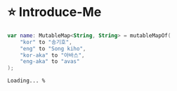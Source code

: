 # :star: Introduce-Me
```kotlin
var name: MutableMap<String, String> = mutableMapOf(
    "kor" to "송기호",
    "eng" to "Song kiho",
    "kor-aka" to "아바스",
    "eng-aka" to "avas"
);
```
``` Loading... % ```
